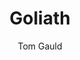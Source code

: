 ---
title: "Goliath"
subtitle: ""
description: ""
layout: book
author: Tom Gauld
started: 2012-12-01
read: 2012-12-01
status: read
rating: 5
color: 
cover: 
pages: 96
link: 
---